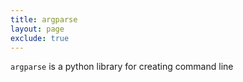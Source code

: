 ```yaml
---
title: argparse
layout: page
exclude: true
---
```


`argparse` is a python library for creating command line 
<!--stackedit_data:
eyJoaXN0b3J5IjpbLTQwNDc3OTc3Nl19
-->
